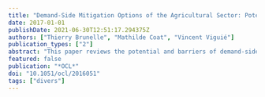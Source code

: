 ```yaml
---
title: "Demand-Side Mitigation Options of the Agricultural Sector: Potential, Barriers and Ways Forward"
date: 2017-01-01
publishDate: 2021-06-30T12:51:17.294375Z
authors: ["Thierry Brunelle", "Mathilde Coat", "Vincent Viguié"]
publication_types: ["2"]
abstract: "This paper reviews the potential and barriers of demand-side mitigation options in the agricultural sector based on the recent academic literature and on a survey conducted on a sample of 788 respondents living in France. The mitigation potential of such measures as reducing losses in the food supply chain and shifting diets toward less animal products is estimated to be particularly high, higher, in particular, than supply-side mitigation options. However, to ensure that these measures do not entail a reduction in protein intake, these estimations should consider both caloric and protein units, and take into account the digestibility differentials between protein sources. Our survey shows that people are relatively reluctant to eat more sustainably, preferring to reduce their emissions in other areas such as housing or equipment. This relative reluctance is mainly due to individual perceptions linked to health concerns, taste or habits. Some obstacles could easily be overcome through well-designed policies aiming to, for example, advertise a lower consumption of red meat for health benefits. National governments are, however, rather inactive on this topic, leaving the initiative to the civil society."
featured: false
publication: "*OCL*"
doi: "10.1051/ocl/2016051"
tags: ["divers"]
---
```


